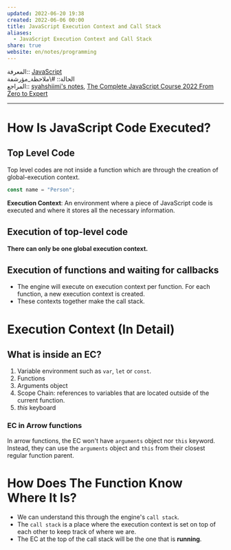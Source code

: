 ```yaml
---  
updated: 2022-06-20 19:38  
created: 2022-06-06 00:00  
title: JavaScript Execution Context and Call Stack  
aliases:  
  - JavaScript Execution Context and Call Stack  
share: true  
website: en/notes/programming  
---  
```

  
المعرفة:: [JavaScript](JavaScript)  
الحالة:: #\ملاحظة_مؤرشفة  
المراجع:: [syahshiimi's notes](https://github.com/syahshiimi/second-brain/blob/a6bbf926dc6a391717c005c47e7f5b6a5e9327d9/05%20Learning/00%20JavaScript/202106301954%20Execution%20Context%20and%20Call%20Stack.md), [The Complete JavaScript Course 2022 From Zero to Expert](The%20Complete%20JavaScript%20Course%202022%20From%20Zero%20to%20Expert)  
  
---  
  
# How Is JavaScript Code Executed?  
  
## Top Level Code  
  
Top level codes are not inside a function which are through the creation of global-execution context.  
  
```js  
const name = "Person";  
```  
  
**Execution Context**: An environment where a piece of JavaScript code is executed and where it stores all the necessary information.  
  
## Execution of top-level code  
  
**There can only be one global execution context.**  
  
## Execution of functions and waiting for callbacks  
  
- The engine will execute on execution context per function. For each function, a new execution context is created.  
- These contexts together make the call stack.  
  
# Execution Context (In Detail)  
  
## What is inside an EC?  
  
1. Variable environment such as `var`, `let` or `const`.  
2. Functions  
3. Arguments object  
4. Scope Chain: references to variables that are located outside of the current function.  
5. _this_ keyboard  
  
### EC in Arrow functions  
  
In arrow functions, the EC won't have `arguments` object nor `this` keyword. Instead, they can use the `arguments` object and `this` from their closest regular function parent.  
  
# How Does The Function Know Where It Is?  
  
- We can understand this through the engine's `call stack`.  
- The `call stack` is a place where the execution context is set on top of each other to keep track of where we are.  
- The EC at the top of the call stack will be the one that is **running**.  
